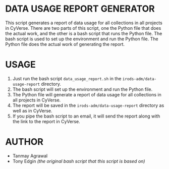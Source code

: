 # DATA USAGE REPORT GENERATOR

This script generates a report of data usage for all collections in all projects in CyVerse. There are two parts of this script, one the Python file that does the actual work, and the other is a bash script that runs the Python file. The bash script is used to set up the environment and run the Python file. The Python file does the actual work of generating the report.
# USAGE
1. Just run the bash script `data_usage_report.sh` in the `irods-adm/data-usage-report` directory.
2. The bash script will set up the environment and run the Python file.
3. The Python file will generate a report of data usage for all collections in all projects in CyVerse.
4. The report will be saved in the `irods-adm/data-usage-report` directory as well as in CyVerse.
5. If you pipe the bash script to an email, it will send the report along with the link to the report in CyVerse.

# AUTHOR
- Tanmay Agrawal
- Tony Edgin *(the original bash script that this script is based on)*

